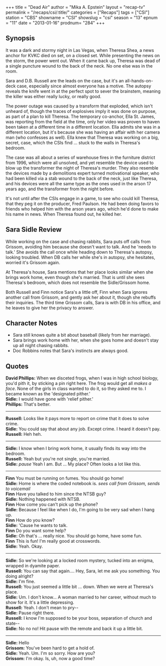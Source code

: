 +++
title = "Dead Air"
author = "Mika A. Epstein"
layout = "recap-tv"
permalink = "/recaps/csi/:title/"
categories = ["Recaps"]
tags = ["CSI"]
station = "CBS"
showname = "CSI"
showslug = "csi"
season = "13"
epnum = "11"
date = "2013-01-16"
prodnum= "284"
+++

## Synopsis

It was a dark and stormy night in Las Vegas, when Theresa Shea, a news anchor for KVKC died on set, on a closed set. While presenting the news on the storm, the power went out. When it came back up, Theresa was dead of a single puncture wound to the back of the neck. No one else was in the room.

Sara and D.B. Russell are the leads on the case, but it's an all-hands-on-deck case, especially since almost everyone has a motive. The autopsy reveals the knife went in at the perfect spot to sever the brainstem, meaning the killer was either really lucky, or really good.

The power outage was caused by a transform that exploded, which isn't unheard of, though the traces of explosives imply it was done on purpose, as part of a plan to kill Theresa. The temporary co-anchor, Ella St. James, was reporting from the field at the time, only her video was proven to haven been taken at a different time in a different location. Ella admits she was in a different location, but it's because she was having an affair with her camera man (who confesses as well). Ella knew that Theresa was working on a big, secret, case, which the CSIs find ... stuck to the walls in Theresa's bedroom.

The case was all about a series of warehouse fires in the furniture district from 1996, which were all unsolved, and yet resemble the device used to blow up the transformer the night of Theresa's murder. They also resemble the devices made by a demolitions expert turned motivational speaker, who had been killed via a stab wound to the back of the neck, just like Theresa, and his devices were all the same type as the ones used in the arson 17 years ago, and the transformer from the night before.

It's not until after the CSIs engage in a game, to see who could kill Theresa, that they peg it on the producer, Fred Paulson. He had been doing favors to friends who helped him with the arson years ago, which he'd done to make his name in news. When Theresa found out, he killed her.

## Sara Sidle Review

While working on the case and chasing rabbits, Sara puts off calls from Grissom, avoiding him because she doesn't want to talk. And he 'needs to talk.' She avoids the call once while heading down to Theresa's autopsy, looking troubled. When DB calls her while she's in autopsy, she hesitates, worried it's Grissom again.

At Theresa's house, Sara mentions that her place looks similar when she brings work home, even though she's married. That is until she sees Theresa's bedroom, which does not resemble the Sidle/Grissom home.

Both Russell and Finn notice Sara's a little off, Finn when Sara ignores another call from Grissom, and gently ask her about it, though she rebuffs their inquiries. The third time Grissom calls, Sara is with DB in his office, and he leaves to give her the privacy to answer.

## Character Notes

* Sara still knows quite a bit about baseball (likely from her marriage).  
* Sara brings work home with her, when she goes home and doesn't stay up all night chasing rabbits.  
* Doc Robbins notes that Sara's instincts are always good.

## Quotes

**David Phillips:** When we disceted frogs, when I was in high school biology, you'd pith it, by sticking a pin right here. The frog would get all _makes a face_. None of the girls in class wanted to do it, so they asked me to. I became known as the 'designated pither.'  
**Sidle:** I would have gone with 'relief pither.'  
**Phillips:** That's better.

* * *

**Russell:** Looks like it pays more to report on crime that it does to solve crime.  
**Sidle:** You could say that about any job. Except crime. I heard it doesn't pay.  
**Russell:** Heh heh.

* * *

**Sidle:** I know when I bring work home, it usually finds its way into the bedroom.  
**Russell:** Yeah but you're not single, you're married.  
**Sidle:** _pause_ Yeah I am. But ... My place? Often looks a lot like this.

* * *

**Finn** You must be running on fumes. You should go home!  
**Sidle:** Home is where the coded notebook is. _sees call from Grissom, sends to voicemail_  
**Finn** Have you talked to him since the NTSB guy?  
**Sidle:** Nothing happened with NTSB.  
**Finn** How come you can't pick up the phone?  
**Sidle:** Because I feel like when I do, I'm going to be very sad when I hang up.  
**Finn** How do you know?  
**Sidle:** 'Cause he wants to talk.  
**Finn** Do you want some help?  
**Sidle:** Oh that's ... really nice. You should go home, have some fun.  
**Finn** This is fun! I'm really good at crosswords.  
**Sidle:** Yeah. Okay.

* * *

**Sidle:** So we're looking at a locked room mystery, tucked into an enigma, wrapped in dyamite paper.  
**Russell:** You can say that again.... Hey, Sara, let me ask you something. You doing alright?  
**Sidle:** I'm fine.  
**Russell:** You just seemed a little bit ... down. When we were at Theresa's place.  
**Sidle:** Um. I don't know... A woman married to her career, without much to show for it. It's a little depressing.  
**Russell:** Yeah. I don't mean to pry--  
**Sidle:** Pause right there.  
**Russell:** I know I'm supposed to be your boss, separation of church and state--  
**Sidle:** No no no! Hit pause with the remote and back it up a little bit.

* * *

**Sidle:** Hello  
**Grissom:** You've been hard to get a hold of.  
**Sidle:** Yeah. Um. I'm so sorry. How are you?  
**Grissom:** I'm okay. Is, uh, now a good time?

